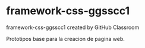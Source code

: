 # framework-css-ggsscc1
framework-css-ggsscc1 created by GitHub Classroom

Prototipos base para la creacion de pagina web.

